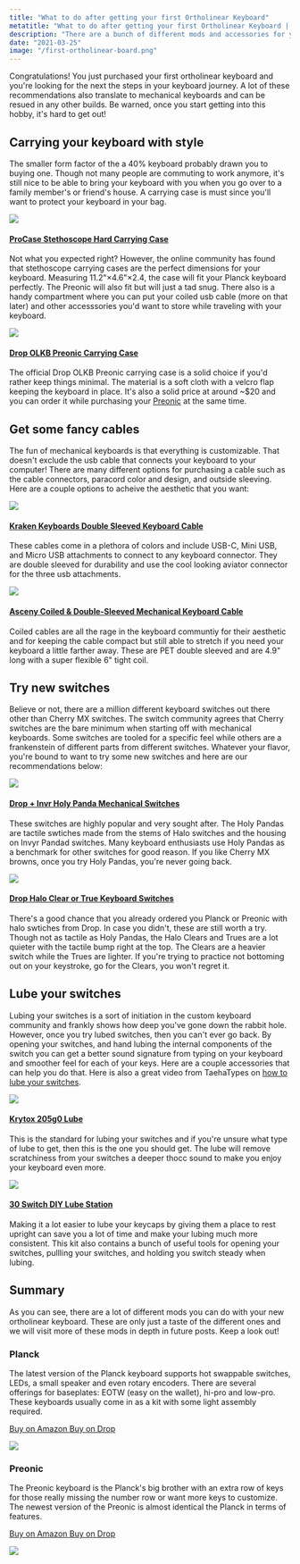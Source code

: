 ```yaml
---
title: "What to do after getting your first Ortholinear Keyboard"
metatitle: "What to do after getting your first Ortholinear Keyboard | ortho keyboard OLKB Planck Preonic drop"
description: "There are a bunch of different mods and accessories for your new ortholinear keyboard. Here are a couple must haves and recommended items to pick up first."
date: "2021-03-25"
image: "/first-ortholinear-board.png"
---
```


Congratulations! You just purchased your first ortholinear keyboard and you're looking for the next the steps in your keyboard journey. A lot of these recommendations also translate to mechanical keyboards and can be resued in any other builds. Be warned, once you start getting into this hobby, it's hard to get out!

## Carrying your keyboard with style

The smaller form factor of the a 40% keyboard probably drawn you to buying one. Though not many people are commuting to work anymore, it's still nice to be able to bring your keyboard with you when you go over to a family member's or friend's house. A carrying case is must since you'll want to protect your keyboard in your bag.

<a href="https://www.amazon.com/ProCase-Stethoscope-Carrying-Littmann-Storage/dp/B07QMLNJSV?dchild=1&keywords=stethoscope+case&qid=1616687625&sr=8-14&linkCode=li3&tag=tryorthokey06-20&linkId=f35c9e7b5220c7a71587c83c13feb4ed&language=en_US&ref_=as_li_ss_il" target="_blank"><img border="0" src="//ws-na.amazon-adsystem.com/widgets/q?_encoding=UTF8&ASIN=B07QMLNJSV&Format=_SL250_&ID=AsinImage&MarketPlace=US&ServiceVersion=20070822&WS=1&tag=tryorthokey06-20&language=en_US" ></a><img src="https://ir-na.amazon-adsystem.com/e/ir?t=tryorthokey06-20&language=en_US&l=li3&o=1&a=B07QMLNJSV" width="1" height="1" border="0" alt="" style="border:none !important; margin:0px !important;" />

#### [ProCase Stethoscope Hard Carrying Case](https://amzn.to/2QzT3Ky) <br/>
Not what you expected right? However, the online community has found that stethoscope carrying cases are the perfect dimensions for your keyboard. Measuring 11.2"×4.6"×2.4, the case will fit your Planck keyboard perfectly.  The Preonic will also fit but will just a tad snug.  There also is a handy compartment where you can put your coiled usb cable (more on that later) and other accesssories you'd want to store while traveling with your keyboard.  

<a href="https://www.amazon.com/dp/B08L3Y4T41?&linkCode=li3&tag=tryorthokey06-20&linkId=5f96fc78577787889ec348b548b2a820&language=en_US&ref_=as_li_ss_il" target="_blank"><img border="0" src="//ws-na.amazon-adsystem.com/widgets/q?_encoding=UTF8&ASIN=B08L3Y4T41&Format=_SL250_&ID=AsinImage&MarketPlace=US&ServiceVersion=20070822&WS=1&tag=tryorthokey06-20&language=en_US" ></a><img src="https://ir-na.amazon-adsystem.com/e/ir?t=tryorthokey06-20&language=en_US&l=li3&o=1&a=B08L3Y4T41" width="1" height="1" border="0" alt="" style="border:none !important; margin:0px !important;" />

#### [Drop OLKB Preonic Carrying Case](https://amzn.to/3xACfU3)
The official Drop OLKB Preonic carrying case is a solid choice if you'd rather keep things minimal.  The material is a soft cloth with a velcro flap keeping the keyboard in place.  It's also a solid price at around ~$20 and you can order it while purchasing your [Preonic](https://amzn.to/3gOY3W8) at the same time.



## Get some fancy cables
The fun of mechanical keyboards is that everything is customizable.  That doesn't exclude the usb cable that connects your keyboard to your computer!  There are many different options for purchasing a cable such as the cable connectors, paracord color and design, and outside sleeving.  Here are a couple options to acheive the aesthetic that you want:

<a href="https://www.amazon.com/Kraken-Keyboards-Keyboard-Connector-Mechanical/dp/B08KWPBH1V?dchild=1&keywords=coiled%2Busb%2Bc%2Bcable&qid=1616688520&refinements=p_85%3A2470955011&rnid=2470954011&rps=1&sr=8-17&th=1&linkCode=li3&tag=tryorthokey06-20&linkId=df73c8ee9e40e36b026a69028ac3632a&language=en_US&ref_=as_li_ss_il" target="_blank"><img border="0" src="//ws-na.amazon-adsystem.com/widgets/q?_encoding=UTF8&ASIN=B08KWPBH1V&Format=_SL250_&ID=AsinImage&MarketPlace=US&ServiceVersion=20070822&WS=1&tag=tryorthokey06-20&language=en_US" ></a><img src="https://ir-na.amazon-adsystem.com/e/ir?t=tryorthokey06-20&language=en_US&l=li3&o=1&a=B08KWPBH1V" width="1" height="1" border="0" alt="" style="border:none !important; margin:0px !important;" />

#### [Kraken Keyboards Double Sleeved Keyboard Cable](https://amzn.to/3dZcOnA)
These cables come in a plethora of colors and include USB-C, Mini USB, and Micro USB attachments to connect to any keyboard connector.  They are double sleeved for durability and use the cool looking aviator connector for the three usb attachments.

<a href="https://www.amazon.com/Asceny-Double-Sleeved-Mechanical-Keyboard-Keyboards/dp/B08CVGYD9P?dchild=1&keywords=keyboard%2Bcable&qid=1616688981&sr=8-2&th=1&linkCode=li3&tag=tryorthokey06-20&linkId=7411c0ab492a9e696e599c6c9a9b65f4&language=en_US&ref_=as_li_ss_il" target="_blank"><img border="0" src="//ws-na.amazon-adsystem.com/widgets/q?_encoding=UTF8&ASIN=B08CVGYD9P&Format=_SL250_&ID=AsinImage&MarketPlace=US&ServiceVersion=20070822&WS=1&tag=tryorthokey06-20&language=en_US" ></a><img src="https://ir-na.amazon-adsystem.com/e/ir?t=tryorthokey06-20&language=en_US&l=li3&o=1&a=B08CVGYD9P" width="1" height="1" border="0" alt="" style="border:none !important; margin:0px !important;" />

#### [Asceny Coiled & Double-Sleeved Mechanical Keyboard Cable](https://amzn.to/3tWpwc2)
Coiled cables are all the rage in the keyboard communtiy for their aesthetic and for keeping the cable compact but still able to stretch if you need your keyboard a little farther away. These are PET double sleeved and are 4.9" long with a super flexible 6" tight coil.

## Try new switches
Believe or not, there are a million different keyboard switches out there other than Cherry MX switches.  The switch community agrees that Cherry switches are the bare minimum when starting off with mechanical keyboards.  Some switches are tooled for a specific feel while others are a frankenstein of different parts from different switches.  Whatever your flavor, you're bound to want to try some new switches and here are our recommendations below:

<a href="https://www.amazon.com/Drop-Invyr-Panda-Mechanical-Switches/dp/B08HPMYG4T?dchild=1&keywords=glorious%2Bpandas&qid=1616689642&sr=8-1&th=1&linkCode=li3&tag=tryorthokey06-20&linkId=cae7871e9fe51aa186af93a2b217e8fd&language=en_US&ref_=as_li_ss_il" target="_blank"><img border="0" src="//ws-na.amazon-adsystem.com/widgets/q?_encoding=UTF8&ASIN=B08HPMYG4T&Format=_SL250_&ID=AsinImage&MarketPlace=US&ServiceVersion=20070822&WS=1&tag=tryorthokey06-20&language=en_US" ></a><img src="https://ir-na.amazon-adsystem.com/e/ir?t=tryorthokey06-20&language=en_US&l=li3&o=1&a=B08HPMYG4T" width="1" height="1" border="0" alt="" style="border:none !important; margin:0px !important;" />

#### [Drop + Invr Holy Panda Mechanical Switches](https://amzn.to/3vstVUH)
These switches are highly popular and very sought after.  The Holy Pandas are tactile swtiches made from the stems of Halo switches and the housing on Invyr Pandad switches.  Many keyboard enthusiasts use Holy Pandas as a benchmark for other switches for good reason.  If you like Cherry MX browns, once you try Holy Pandas, you're never going back.

<a href="https://www.amazon.com/Massdrop-Halo-Clear-Keyboard-Switches/dp/B083XM1KX2?th=1&linkCode=li3&tag=tryorthokey06-20&linkId=fb5d91271c337b0759db6c22d0802cd5&language=en_US&ref_=as_li_ss_il" target="_blank"><img border="0" src="//ws-na.amazon-adsystem.com/widgets/q?_encoding=UTF8&ASIN=B083XM1KX2&Format=_SL250_&ID=AsinImage&MarketPlace=US&ServiceVersion=20070822&WS=1&tag=tryorthokey06-20&language=en_US" ></a><img src="https://ir-na.amazon-adsystem.com/e/ir?t=tryorthokey06-20&language=en_US&l=li3&o=1&a=B083XM1KX2" width="1" height="1" border="0" alt="" style="border:none !important; margin:0px !important;" />

#### [Drop Halo Clear or True Keyboard Switches](https://amzn.to/3e5eMTA)
There's a good chance that you already ordered you Planck or Preonic with halo swtiches from Drop.  In case you didn't, these are still worth a try.  Though not as tactile as Holy Pandas, the Halo Clears and Trues are a lot quieter with the tactile bump right at the top.  The Clears are a heavier switch while the Trues are lighter.  If you're trying to practice not bottoming out on your keystroke, go for the Clears, you won't regret it.

## Lube your switches
Lubing your switches is a sort of initiation in the custom keyboard community and frankly shows how deep you've gone down the rabbit hole.  However, once you try lubed switches, then you can't ever go back.  By opening your switches, and hand lubing the internal components of the switch you can get a better sound signature from typing on your keyboard and smoother feel for each of your keys.  Here are a couple accessories that can help you do that.  Here is also a great video from TaehaTypes on [how to lube your switches](https://www.youtube.com/watch?v=usNx1_d0HbQ).

<a href="https://www.amazon.com/Krytox-Grease-Pure-PFPE-PTFE/dp/B00MWLDALQ?dchild=1&keywords=krytox%2B250g0&qid=1616690556&sr=8-1&th=1&linkCode=li3&tag=tryorthokey06-20&linkId=1e6766744fb180f312e0da8086674acc&language=en_US&ref_=as_li_ss_il" target="_blank"><img border="0" src="//ws-na.amazon-adsystem.com/widgets/q?_encoding=UTF8&ASIN=B00MWLDALQ&Format=_SL250_&ID=AsinImage&MarketPlace=US&ServiceVersion=20070822&WS=1&tag=tryorthokey06-20&language=en_US" ></a><img src="https://ir-na.amazon-adsystem.com/e/ir?t=tryorthokey06-20&language=en_US&l=li3&o=1&a=B00MWLDALQ" width="1" height="1" border="0" alt="" style="border:none !important; margin:0px !important;" />

#### [Krytox 205g0 Lube](https://amzn.to/2PzfnDn)
This is the standard for lubing your switches and if you're unsure what type of lube to get, then this is the one you should get.  The lube will remove scratchiness from your switches a deeper thocc sound to make you enjoy your keyboard even more.

<a href="https://www.amazon.com/Acrylic-Station-Platform-Mechanical-Keyboard/dp/B08H5PQWR5?dchild=1&keywords=lube+station&qid=1616685916&refinements=p_85%3A2470955011&rnid=2470954011&rps=1&sr=8-3&linkCode=li3&tag=tryorthokey06-20&linkId=7ea3c4de74ec7ac4d8a95597c91e3a7f&language=en_US&ref_=as_li_ss_il" target="_blank"><img border="0" src="//ws-na.amazon-adsystem.com/widgets/q?_encoding=UTF8&ASIN=B08H5PQWR5&Format=_SL250_&ID=AsinImage&MarketPlace=US&ServiceVersion=20070822&WS=1&tag=tryorthokey06-20&language=en_US" ></a><img src="https://ir-na.amazon-adsystem.com/e/ir?t=tryorthokey06-20&language=en_US&l=li3&o=1&a=B08H5PQWR5" width="1" height="1" border="0" alt="" style="border:none !important; margin:0px !important;" />

#### [30 Switch DIY Lube Station](https://amzn.to/3nwnYmV)
Making it a lot easier to lube your keycaps by giving them a place to rest upright can save you a lot of time and make your lubing much more consistent.  This kit also contains a bunch of useful tools for opening your switches, pullling your switches, and holding you switch steady when lubing.

## Summary
As you can see, there are a lot of different mods you can do with your new ortholinear keyboard.  These are only just a taste of the different ones and we will visit more of these mods in depth in future posts.  Keep a look out!

<div class="row">
<div class="col-lg-6">

### Planck

The latest version of the Planck keyboard supports hot swappable switches, LEDs, a small speaker and even rotary encoders. There are several offerings for baseplates: EOTW (easy on the wallet), hi-pro and low-pro. These keyboards usually come in as a kit with some light assembly required.

<a class="btn btn-primary mr-2" href="https://amzn.to/333pMu0">
    Buy on Amazon
</a>

<a class="btn btn-secondary mr-2" href="https://drop.com/buy/planck-mechanical-keyboard?utm_source=linkshare&referer=T93XGG">
    Buy on Drop
</a>

<a href="https://www.amazon.com/dp/B08LX7ZXS4?&linkCode=li3&tag=tryorthokey06-20&linkId=0b7b9faf09aac73db64f301ec3da89ce&language=en_US&ref_=as_li_ss_il" target="_blank"><img border="0" src="//ws-na.amazon-adsystem.com/widgets/q?_encoding=UTF8&ASIN=B08LX7ZXS4&Format=_SL250_&ID=AsinImage&MarketPlace=US&ServiceVersion=20070822&WS=1&tag=tryorthokey06-20&language=en_US" ></a><img src="https://ir-na.amazon-adsystem.com/e/ir?t=tryorthokey06-20&language=en_US&l=li3&o=1&a=B08LX7ZXS4" width="1" height="1" border="0" alt="" style="border:none !important; margin:0px !important;" />

</div>
<div class="col-lg-6">

### Preonic

The Preonic keyboard is the Planck's big brother with an extra row of keys for those really missing the number row or want more keys to customize. The newest version of the Preonic is almost identical the Planck in terms of features.

<a class="btn btn-primary mr-2" href="https://amzn.to/3xzTDbF">
    Buy on Amazon
</a>

<a class="btn btn-secondary mr-2" href="https://drop.com/buy/preonic-mechanical-keyboard?utm_source=linkshare&referer=T93XGG">
    Buy on Drop
</a>

<a href="https://www.amazon.com/dp/B08L3WKZ73?&linkCode=li3&tag=tryorthokey06-20&linkId=6af0b7506a61073b0723facda319622d&language=en_US&ref_=as_li_ss_il" target="_blank"><img border="0" src="//ws-na.amazon-adsystem.com/widgets/q?_encoding=UTF8&ASIN=B08L3WKZ73&Format=_SL250_&ID=AsinImage&MarketPlace=US&ServiceVersion=20070822&WS=1&tag=tryorthokey06-20&language=en_US" ></a><img src="https://ir-na.amazon-adsystem.com/e/ir?t=tryorthokey06-20&language=en_US&l=li3&o=1&a=B08L3WKZ73" width="1" height="1" border="0" alt="" style="border:none !important; margin:0px !important;" />

</div>
</div>